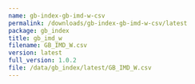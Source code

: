 ```yaml
---
name: gb-index-gb-imd-w-csv
permalink: /downloads/gb-index-gb-imd-w-csv/latest
package: gb_index
title: gb_imd_w
filename: GB_IMD_W.csv
version: latest
full_version: 1.0.2
file: /data/gb_index/latest/GB_IMD_W.csv
---
```

